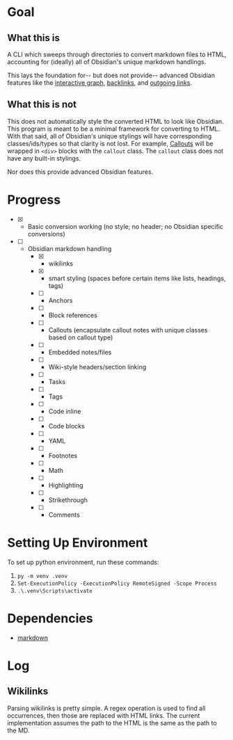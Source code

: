 # Goal
## What this is
A CLI which sweeps through directories to convert markdown files to HTML, accounting for (ideally) all of Obsidian's unique markdown handlings.

This lays the foundation for-- but does not provide-- advanced Obsidian features like the [interactive graph](https://help.obsidian.md/plugins/graph), [backlinks](https://help.obsidian.md/plugins/backlinks), and [outgoing links](https://help.obsidian.md/plugins/outgoing-links).

## What this is not
This does not automatically style the converted HTML to look like Obsidian. This program is meant to be a minimal framework for converting to HTML. With that said, all of Obsidian's unique stylings will have corresponding classes/ids/types so that clarity is not lost. For example, [Callouts](https://help.obsidian.md/callouts) will be wrapped in `<div>` blocks with the `callout` class. The `callout` class does not have any built-in stylings.

Nor does this provide advanced Obsidian features.

# Progress
- [x] - Basic conversion working (no style; no header; no Obsidian specific conversions)
- [ ] - Obsidian markdown handling
    - [x] - wikilinks
    - [x] - smart styling (spaces before certain items like lists, headings, tags)
    - [ ] - Anchors
    - [ ] - Block references
    - [ ] - Callouts (encapsulate callout notes with unique classes based on callout type)
    - [ ] - Embedded notes/files
    - [ ] - Wiki-style headers/section linking
    - [ ] - Tasks
    - [ ] - Tags
    - [ ] - Code inline
    - [ ] - Code blocks
    - [ ] - YAML
    - [ ] - Footnotes
    - [ ] - Math
    - [ ] - Highlighting
    - [ ] - Strikethrough
    - [ ] - Comments

# Setting Up Environment
To set up python environment, run these commands:
1. `py -m venv .venv`
2. `Set-ExecutionPolicy -ExecutionPolicy RemoteSigned -Scope Process`
3. `.\.venv\Scripts\activate`

# Dependencies
- [markdown](https://pypi.org/project/Markdown/)

# Log

## Wikilinks
Parsing wikilinks is pretty simple. A regex operation is used to find all occurrences, then those are replaced with HTML links. The current implementation assumes the path to the HTML is the same as the path to the MD.